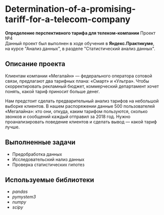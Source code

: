 # Determination-of-a-promising-tariff-for-a-telecom-company
**Определение перспективного тарифа для телеком-компании**
Проект №4\
Данный проект был выполнен в ходе обучения в **Яндекс.Практикуме**, на курсе "Анализ данных", в разделе "Статистический анализ данных".
## Описание проекта
Клиентам компании «Мегалайн» — федерального оператора сотовой связи, предлагают два тарифных плана: «Смарт» и «Ультра». Чтобы скорректировать рекламный бюджет, коммерческий департамент хочет понять, какой тариф приносит больше денег.

Нам предстоит сделать предварительный анализ тарифов на небольшой выборке клиентов. В нашем распоряжении данные 500 пользователей «Мегалайна»: кто они, откуда, каким тарифом пользуются, сколько звонков и сообщений каждый отправил за 2018 год. Нужно проанализировать поведение клиентов и сделать вывод — какой тариф лучше.
## Выполненные задачи
- Предобработка данных
- Исследовательский нализ данных
- Проверка статистических гипотез
## Используемые библиотеки
- *pandas*
- *pymystem3*
- *numpy*
- *scipy*
